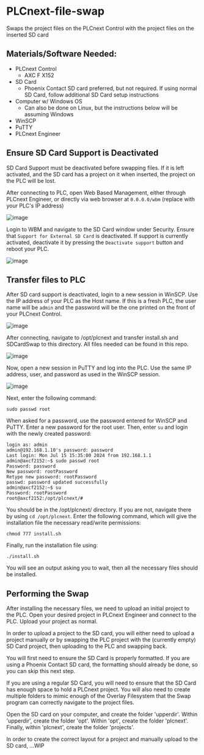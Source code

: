 # PLCnext-file-swap
Swaps the project files on the PLCnext Control with the project files on the inserted SD card

<h2> Materials/Software Needed: </h2>

* PLCnext Control
    * AXC F X152
* SD Card
    * Phoenix Contact SD card preferred, but not required. If using normal SD Card, follow additional SD Card setup instructions
* Computer w/ Windows OS
    * Can also be done on Linux, but the instructions below will be assuming Windows
* WinSCP
* PuTTY
* PLCnext Engineer

<h2> Ensure SD Card Support is Deactivated </h2>

SD Card Support must be deactivated before swapping files. If it is left activated, and the SD card has a project on it when inserted, the project on the PLC will be lost. 

After connecting to PLC, open Web Based Management, either through PLCnext Engineer, or directly via web browser at `0.0.0.0/wbm` (replace with your PLC's IP address)

![image](https://github.com/user-attachments/assets/bea298c2-8b29-42d8-8612-8c14b7140654)

Login to WBM and navigate to the SD Card window under Security. Ensure that `Support for External SD Card` is deactivated. If support is currently activated, deactivate it by pressing the `Deactivate support` button and reboot your PLC.

![image](https://github.com/user-attachments/assets/21671b69-acf0-4a29-b263-6aa7769143c9)

<h2> Transfer files to PLC </h2>

After SD card support is deactivated, login to a new session in WinSCP. Use the IP address of your PLC as the Host name. If this is a fresh PLC, the user name will be `admin` and the password will be the one printed on the front of your PLCnext Control.

![image](https://github.com/user-attachments/assets/d2109d19-b523-492a-afb6-c2f1072121fc)

After connecting, navigate to /opt/plcnext and transfer install.sh and SDCardSwap to this directory. All files needed can be found in this repo.

![image](https://github.com/user-attachments/assets/4cc2ba09-3769-4b4c-a29f-e5e5abef43b0)

Now, open a new session in PuTTY and log into the PLC. Use the same IP address, user, and password as used in the WinSCP session.

![image](https://github.com/user-attachments/assets/82967f32-0015-45bf-8253-ea8998067dca)

Next, enter the following command:
```
sudo passwd root
```
When asked for a password, use the password entered for WinSCP and PuTTY. Enter a new password for the root user. Then, enter `su` and login with the newly created password:
```
login as: admin
admin@192.168.1.10's password: password
Last login: Mon Jul 15 15:35:00 2024 from 192.168.1.1
admin@axcf2152:~$ sudo passwd root
Password: password
New password: rootPassword
Retype new password: rootPassword
passwd: password updated successfully
admin@axcf2152:~$ su
Password: rootPassword
root@axcf2152:/opt/plcnext/#
```

You should be in the /opt/plcnext/ directory. If you are not, navigate there by using `cd /opt/plcnext`. Enter the following command, which will give the installation file the necessary read/write permissions:
```
chmod 777 install.sh
```

Finally, run the installation file using:
```
./install.sh
```

You will see an output asking you to wait, then all the necessary files should be installed.

<h2> Performing the Swap </h2>

After installing the necessary files, we need to upload an initial project to the PLC. Open your desired project in PLCnext Engineer and connect to the PLC. Upload your project as normal.

In order to upload a project to the SD card, you will either need to upload a project manually or by swapping the PLC project with the (currently empty) SD Card project, then uploading to the PLC and swapping back.

You will first need to ensure the SD Card is properly formatted. If you are using a Phoenix Contact SD card, the formatting should already be done, so you can skip this next step. 

If you are using a regular SD Card, you will need to ensure that the SD Card has enough space to hold a PLCnext project. You will also need to create multiple folders to mimic enough of the Overlay Filesystem that the Swap program can correctly navigate to the project files. 

Open the SD card on your computer, and create the folder 'upperdir'. Within 'upperdir', create the folder 'opt'. Within 'opt', create the folder 'plcnext'. Finally, within 'plcnext', create the folder 'projects'. 

In order to create the correct layout for a project and manually upload to the SD card, ...WIP
